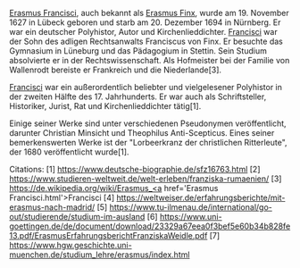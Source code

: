 <a href='Erasmus Francisci.html'>Erasmus Francisci</a>, auch bekannt als <a href='Erasmus Francisci.html'>Erasmus Finx</a>, wurde am 19. November 1627 in Lübeck geboren und starb am 20. Dezember 1694 in Nürnberg. Er war ein deutscher Polyhistor, Autor und Kirchenlieddichter. <a href='Erasmus Francisci.html'>Francisci</a> war der Sohn des adligen Rechtsanwalts Franciscus von Finx. Er besuchte das Gymnasium in Lüneburg und das Pädagogium in Stettin. Sein Studium absolvierte er in der Rechtswissenschaft. Als Hofmeister bei der Familie von Wallenrodt bereiste er Frankreich und die Niederlande[3]. <a href='Erasmus Francisci.html'>Francisci</a> war ein außerordentlich beliebter und vielgelesener Polyhistor in der zweiten Hälfte des 17. Jahrhunderts. Er war auch als Schriftsteller, Historiker, Jurist, Rat und Kirchenlieddichter tätig[1]. Einige seiner Werke sind unter verschiedenen Pseudonymen veröffentlicht, darunter Christian Minsicht und Theophilus Anti-Scepticus. Eines seiner bemerkenswerten Werke ist der "Lorbeerkranz der christlichen Ritterleute", der 1680 veröffentlicht wurde[1].Citations:[1] https://www.deutsche-biographie.de/sfz16763.html[2] https://www.studieren-weltweit.de/welt-erleben/franziska-rumaenien/[3] https://de.wikipedia.org/wiki/Erasmus_<a href='Erasmus Francisci.html'>Francisci</a>[4] https://weltweiser.de/erfahrungsberichte/mit-erasmus-nach-madrid/[5] https://www.tu-ilmenau.de/international/go-out/studierende/studium-im-ausland[6] https://www.uni-goettingen.de/de/document/download/23329a67eea0f3bef5e60b34b828fe13.pdf/ErasmusErfahrungsberichtFranziskaWeidle.pdf[7] https://www.hgw.geschichte.uni-muenchen.de/studium_lehre/erasmus/index.html<br>